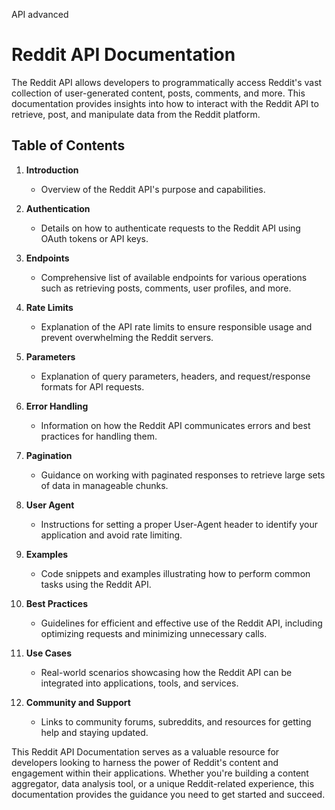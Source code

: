 API advanced

# Reddit API Documentation

The Reddit API allows developers to programmatically access Reddit's vast collection of user-generated content, posts, comments, and more. This documentation provides insights into how to interact with the Reddit API to retrieve, post, and manipulate data from the Reddit platform.

## Table of Contents

1. **Introduction**
   - Overview of the Reddit API's purpose and capabilities.
   
2. **Authentication**
   - Details on how to authenticate requests to the Reddit API using OAuth tokens or API keys.
   
3. **Endpoints**
   - Comprehensive list of available endpoints for various operations such as retrieving posts, comments, user profiles, and more.
   
4. **Rate Limits**
   - Explanation of the API rate limits to ensure responsible usage and prevent overwhelming the Reddit servers.
   
5. **Parameters**
   - Explanation of query parameters, headers, and request/response formats for API requests.
   
6. **Error Handling**
   - Information on how the Reddit API communicates errors and best practices for handling them.
   
7. **Pagination**
   - Guidance on working with paginated responses to retrieve large sets of data in manageable chunks.
   
8. **User Agent**
   - Instructions for setting a proper User-Agent header to identify your application and avoid rate limiting.
   
9. **Examples**
   - Code snippets and examples illustrating how to perform common tasks using the Reddit API.
   
10. **Best Practices**
    - Guidelines for efficient and effective use of the Reddit API, including optimizing requests and minimizing unnecessary calls.
   
11. **Use Cases**
    - Real-world scenarios showcasing how the Reddit API can be integrated into applications, tools, and services.
   
12. **Community and Support**
    - Links to community forums, subreddits, and resources for getting help and staying updated.
   
This Reddit API Documentation serves as a valuable resource for developers looking to harness the power of Reddit's content and engagement within their applications. Whether you're building a content aggregator, data analysis tool, or a unique Reddit-related experience, this documentation provides the guidance you need to get started and succeed.
